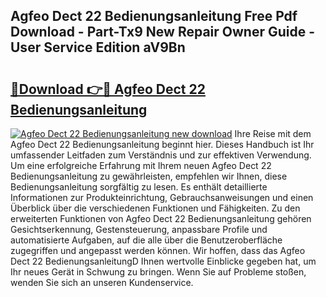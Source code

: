 ## Agfeo Dect 22 Bedienungsanleitung Free Pdf Download - Part-Tx9 New Repair Owner Guide - User Service Edition aV9Bn

# <h2><a href="http://df3nkp.blite.top/?on=Agfeo+Dect+22+Bedienungsanleitung">🔗Download 👉🔴 Agfeo Dect 22 Bedienungsanleitung</a></h2>

[![Agfeo Dect 22 Bedienungsanleitung new download](https://i.imgur.com/lujVjoI.png)](http://df3nkp.blite.top/?on=Agfeo+Dect+22+Bedienungsanleitung)
Ihre Reise mit dem Agfeo Dect 22 Bedienungsanleitung beginnt hier. Dieses Handbuch ist Ihr umfassender Leitfaden zum Verständnis und zur effektiven Verwendung. Um eine erfolgreiche Erfahrung mit Ihrem neuen Agfeo Dect 22 Bedienungsanleitung zu gewährleisten, empfehlen wir Ihnen, diese Bedienungsanleitung sorgfältig zu lesen. Es enthält detaillierte Informationen zur Produkteinrichtung, Gebrauchsanweisungen und einen Überblick über die verschiedenen Funktionen und Fähigkeiten. Zu den erweiterten Funktionen von Agfeo Dect 22 Bedienungsanleitung gehören Gesichtserkennung, Gestensteuerung, anpassbare Profile und automatisierte Aufgaben, auf die alle über die Benutzeroberfläche zugegriffen und angepasst werden können. Wir hoffen, dass das Agfeo Dect 22 BedienungsanleitungD Ihnen wertvolle Einblicke gegeben hat, um Ihr neues Gerät in Schwung zu bringen. Wenn Sie auf Probleme stoßen, wenden Sie sich an unseren Kundenservice.
